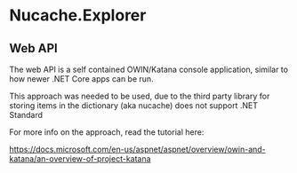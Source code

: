 # Nucache.Explorer

## Web API
The web API is a self contained OWIN/Katana console application, similar to how newer .NET Core apps can be run.

This approach was needed to be used, due to the third party library for storing items in the dictionary (aka nucache) does not support .NET Standard

For more info on the approach, read the tutorial here:

https://docs.microsoft.com/en-us/aspnet/aspnet/overview/owin-and-katana/an-overview-of-project-katana